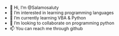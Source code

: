 - 👋 Hi, I’m @Salamosaluty
- 👀 I’m interested in learning programming languages
- 🌱 I’m currently learning VBA & Python
- 💞️ I’m looking to collaborate on programming python
- 📫 You can reach me through github

<!---
Salamosaluty/Salamosaluty is a ✨ special ✨ repository because its `README.md` (this file) appears on your Gi
